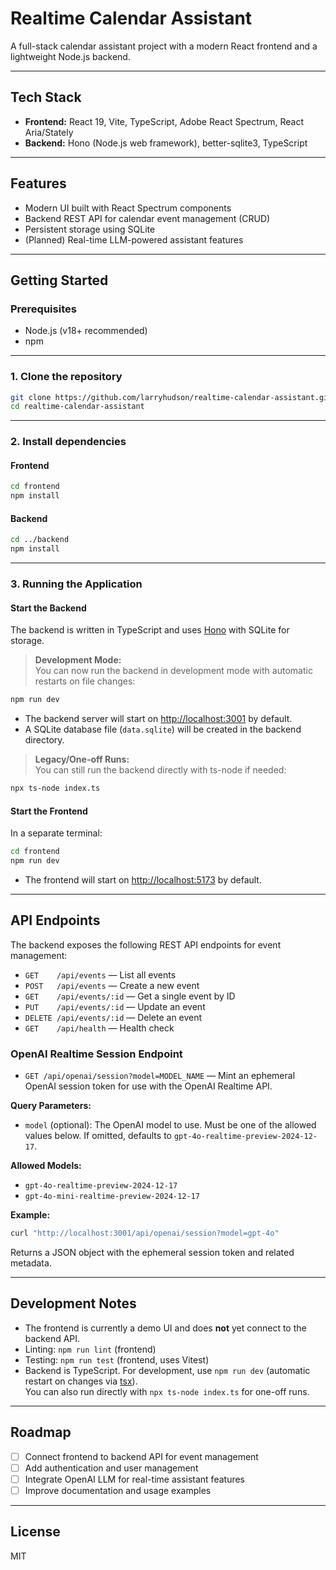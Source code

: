# Realtime Calendar Assistant

A full-stack calendar assistant project with a modern React frontend and a lightweight Node.js backend.

---

## Tech Stack

- **Frontend:** React 19, Vite, TypeScript, Adobe React Spectrum, React Aria/Stately
- **Backend:** Hono (Node.js web framework), better-sqlite3, TypeScript

---

## Features

- Modern UI built with React Spectrum components
- Backend REST API for calendar event management (CRUD)
- Persistent storage using SQLite
- (Planned) Real-time LLM-powered assistant features

---

## Getting Started

### Prerequisites

- Node.js (v18+ recommended)
- npm

---

### 1. Clone the repository

```bash
git clone https://github.com/larryhudson/realtime-calendar-assistant.git
cd realtime-calendar-assistant
```

---

### 2. Install dependencies

#### Frontend

```bash
cd frontend
npm install
```

#### Backend

```bash
cd ../backend
npm install
```

---

### 3. Running the Application

#### Start the Backend

The backend is written in TypeScript and uses [Hono](https://hono.dev/) with SQLite for storage.

> **Development Mode:**  
> You can now run the backend in development mode with automatic restarts on file changes:

```bash
npm run dev
```

- The backend server will start on [http://localhost:3001](http://localhost:3001) by default.
- A SQLite database file (`data.sqlite`) will be created in the backend directory.

> **Legacy/One-off Runs:**  
> You can still run the backend directly with ts-node if needed:

```bash
npx ts-node index.ts
```

#### Start the Frontend

In a separate terminal:

```bash
cd frontend
npm run dev
```

- The frontend will start on [http://localhost:5173](http://localhost:5173) by default.

---

## API Endpoints

The backend exposes the following REST API endpoints for event management:

- `GET    /api/events`         — List all events
- `POST   /api/events`         — Create a new event
- `GET    /api/events/:id`     — Get a single event by ID
- `PUT    /api/events/:id`     — Update an event
- `DELETE /api/events/:id`     — Delete an event
- `GET    /api/health`         — Health check

### OpenAI Realtime Session Endpoint

- `GET /api/openai/session?model=MODEL_NAME` — Mint an ephemeral OpenAI session token for use with the OpenAI Realtime API.

**Query Parameters:**
- `model` (optional): The OpenAI model to use. Must be one of the allowed values below. If omitted, defaults to `gpt-4o-realtime-preview-2024-12-17`.

**Allowed Models:**
- `gpt-4o-realtime-preview-2024-12-17`
- `gpt-4o-mini-realtime-preview-2024-12-17`

**Example:**
```bash
curl "http://localhost:3001/api/openai/session?model=gpt-4o"
```

Returns a JSON object with the ephemeral session token and related metadata.

---

## Development Notes

- The frontend is currently a demo UI and does **not** yet connect to the backend API.
- Linting: `npm run lint` (frontend)
- Testing: `npm run test` (frontend, uses Vitest)
- Backend is TypeScript. For development, use `npm run dev` (automatic restart on changes via [tsx](https://github.com/esbuild/tsx)).  
  You can also run directly with `npx ts-node index.ts` for one-off runs.

---

## Roadmap

- [ ] Connect frontend to backend API for event management
- [ ] Add authentication and user management
- [ ] Integrate OpenAI LLM for real-time assistant features
- [ ] Improve documentation and usage examples

---

## License

MIT

